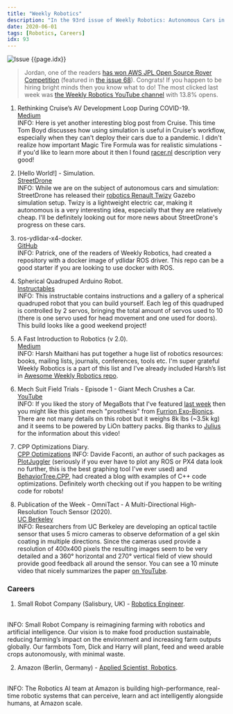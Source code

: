 ```yaml
---
title: "Weekly Robotics"
description: "In the 93rd issue of Weekly Robotics: Autonomous Cars in simulation, spherical quadruped robot that you can build at home, mech suit crashing cars and more!"
date: 2020-06-01
tags: [Robotics, Careers]
idx: 93
---
```

![Issue {{page.idx}}](/img/headers/{{page.idx}}.jpg "Issue {{page.idx}}")

> Jordan, one of the readers [has won AWS JPL Open Source Rover Competition](https://www.linkedin.com/posts/jordan-gleeson_aws-jpl-open-source-rover-challenge-activity-6668003375621259264-N7Ay) (featured in [the issue 68](https://weeklyrobotics.com/weekly-robotics-68)). Congrats! If you happen to be hiring bright minds then you know what to do! The most clicked last week was [the Weekly Robotics YouTube channel](https://www.youtube.com/channel/UCCRTqp-rykFr905qQfVqZYg) with 13.8% opens.

1) Rethinking Cruise’s AV Development Loop During COVID-19.
<br>[Medium](https://medium.com/cruise/cruise-av-development-loop-covid-19-1daef2f0c3d5)<br>
INFO: Here is yet another interesting blog post from Cruise. This time Tom Boyd discusses how using simulation is useful in Cruise's workflow, especially when they can't deploy their cars due to a pandemic. I didn't realize how important Magic Tire Formula was for realistic simulations - if you'd like to learn more about it then I found [racer.nl](http://www.racer.nl/reference/pacejka.htm) description very good!

2) [Hello World!] - Simulation.
<br>[StreetDrone](https://www.streetdrone.com/post/hello-world-simulation)<br>
INFO: While we are on the subject of autonomous cars and simulation: StreetDrone has released their [robotics Renault Twizy](https://github.com/streetdrone-home/SD-TwizyModel) Gazebo simulation setup. Twizy is a lightweight electric car, making it autonomous is a very interesting idea, especially that they are relatively cheap. I'll be definitely looking out for more news about StreetDrone's progress on these cars.

3) ros-ydlidar-x4-docker.
<br>[GitHub](https://github.com/patrick--/ROS-YDLidar-x4-docker)<br>
INFO: Patrick, one of the readers of Weekly Robotics, had created a repository with a docker image of ydlidar ROS driver. This repo can be a good starter if you are looking to use docker with ROS.

4) Spherical Quadruped Arduino Robot.
<br>[Instructables](https://www.instructables.com/id/Spherical-Quadruped-Arduino-Robot/)<br>
INFO: This instructable contains instructions and a gallery of a spherical quadruped robot that you can build yourself. Each leg of this quadruped is controlled by 2 servos, bringing the total amount of servos used to 10 (there is one servo used for head movement and one used for doors). This build looks like a good weekend project!

5) A Fast Introduction to Robotics (v 2.0).
<br>[Medium](https://medium.com/@harshmaithani09/a-fast-introduction-to-robotics-v-2-0-6d07516e053f)<br>
INFO: Harsh Maithani has put together a huge list of robotics resources: books, mailing lists, journals, conferences, tools etc. I'm super grateful Weekly Robotics is a part of this list and I've already included Harsh’s list in [Awesome Weekly Robotics repo](https://github.com/msadowski/awesome-weekly-robotics).

6) Mech Suit Field Trials - Episode 1 - Giant Mech Crushes a Car.
<br>[YouTube](https://youtu.be/FBNWM_0waD4)<br>
INFO: If you liked the story of MegaBots that I've featured [last week](https://weeklyrobotics.com/weekly-robotics-92) then you might like this giant mech "prosthesis" from [Furrion Exo-Bionics](https://furrion.com/pages/exo-bionics). There are not many details on this robot but it weighs 8k lbs (~3.5k kg) and it seems to be powered by LiOn battery packs. Big thanks to [Julius](https://www.linkedin.com/in/juliussust/) for the information about this video!

7) CPP Optimizations Diary.
<br>[CPP Optimizations](https://cpp-optimizations.netlify.app)
INFO: Davide Faconti, an author of such packages as [PlotJuggler](https://github.com/facontidavide/PlotJuggler) (seriously if you ever have to plot any ROS or PX4 data look no further, this is the best graphing tool I've ever used) and [BehaviorTree.CPP](https://www.behaviortree.dev/), had created a blog with examples of C++ code optimizations. Definitely worth checking out if you happen to be writing code for robots!

8) Publication of the Week - OmniTact - A Multi-Directional High-Resolution Touch Sensor (2020).
<br>[UC Berkeley](https://sites.google.com/berkeley.edu/omnitact/home)<br>
INFO: Researchers from UC Berkeley are developing an optical tactile sensor that uses 5 micro cameras to observe deformation of a gel skin coating in multiple directions. Since the cameras used provide a resolution of 400x400 pixels the resulting images seem to be very detailed and a 360° horizontal and 270° vertical field of view should provide good feedback all around the sensor. You can see a 10 minute video that nicely summarizes the paper [on YouTube](https://youtu.be/JBdiNSwlCns).

### Careers

1) Small Robot Company (Salisbury, UK) - [Robotics Engineer](https://www.smallrobotcompany.com/robotics-engineer).
<br>
INFO: Small Robot Company is reimagining farming with robotics and artificial intelligence. Our vision is to make food production sustainable, reducing farming’s impact on the environment and increasing farm outputs globally. Our farmbots Tom, Dick and Harry will plant, feed and weed arable crops autonomously, with minimal waste.

2) Amazon (Berlin, Germany) - [Applied Scientist, Robotics](https://www.amazon.jobs/en/jobs/1139847/applied-scientist-robotics).
<br>
INFO: The Robotics AI team at Amazon is building high-performance, real-time robotic systems that can perceive, learn and act intelligently alongside humans, at Amazon scale.
